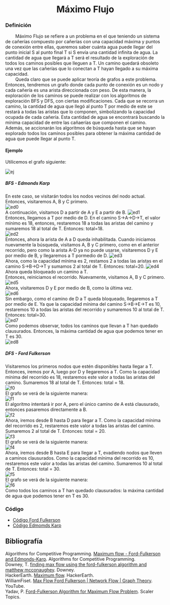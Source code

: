 <div align="center">

# Máximo Flujo  

 <div align="left">
 
 ### Definición  

&nbsp;&nbsp;&nbsp;&nbsp;&nbsp;&nbsp;&nbsp;&nbsp;Máximo Flujo se refiere a un problema en el que teniendo un sistema de cañerías compuesto por cañerías con una capacidad máxima y puntos de conexión entre ellas, queremos saber cuánta agua puede llegar del punto inicial S al punto final T si S envía una cantidad infinita de agua. La cantidad de agua que llegará a T será el resultado de la exploración de todos los caminos posibles que lleguen a T. Un camino quedará obsoleto una vez que las cañerías que lo conectan a T hayan llegado a su máxima capacidad.  
&nbsp;&nbsp;&nbsp;&nbsp;&nbsp;&nbsp;&nbsp;&nbsp;Queda claro que se puede aplicar teoría de grafos a este problema. Entonces, tendremos un grafo donde cada punto de conexión es un nodo y cada cañería es una arista direccionada con peso. De esta manera, la exploración de los caminos se puede realizar con los algoritmos de exploración BFS y DFS, con ciertas modificaciones. Cada que se recorra un camino, la cantidad de agua que llegó al punto T por medio de este se restará a todas las aristas que lo componen, simbolizando la capacidad ocupada de cada cañería. Esta cantidad de agua se encontrará buscando la mínima capacidad de entre las cañaerías que componen el camino. Además, se accionarán los algoritmos de búsqueda hasta que se hayan explorado todos los caminos posibles para obtener la máxima cantidad de agua que puede llegar al punto T.  

 #### Ejemplo  
 
 Utilicemos el grafo siguiente:  
 
  ![ej](https://imgur.com/iSH5C5G.png)  
 
 ##### BFS - Edmonds Karp  
 
  En este caso, se visitarán todos los nodos vecinos del nodo actual. Entonces, visitaremos A, B y C primero.  
  ![ed0](https://imgur.com/OQQhFTT.png)  
  A continuación, visitamos D a partir de A y E a partir de B. 
  ![ed1](https://imgur.com/qGApQhZ.png)  
  Entonces, llegamos a T por medio de D. En el camino S->A->D->T, el valor mínimo es 18, entonces, restaremos 18 a todas las aristas del camino y sumaremos 18 al total de T. Entonces: total=18.  
  ![ed2](https://imgur.com/oDAINpJ.png)  
  Entonces, ahora la arista de A a D queda inhabilitada. Cuando iniciamos nuevamente la búsqueda, visitamos A, B y C primero, como en el anterior recorrido, pero como la arista A-D ya no puede usarse, visitaremos D y E por medio de B, y llegaremos a T pormedio de D. 
  ![ed3](https://imgur.com/gjKspDO.png)  
  Ahora, como la capacidad mínima es 2, restamos 2 a todas las aristas en el camino S->B->D->T y sumamos 2 al total de T. Entonces: total=20.
  ![ed4](https://imgur.com/tiIaOhj.png)  
  Ahora queda bloqueado un camino a T.  
  Entonces, reiniciamos el recorrido. Nuevamente, visitamos A, B y C primero.   
  ![ed5](https://imgur.com/njoDU6P.png)  
  Ahora, visitaremos D y E por medio de B, como la última vez.  
  ![ed6](https://imgur.com/OJEnJIO.png)  
  Sin embargo, como el camino de D a T queda bloqueado, llegaremos a T por medio de E. Ya que la capacidad mínima del camino S->B->E->T es 10, restaremos 10 a todas las aristas del recorrido y sumaremos 10 al total de T. Entonces: total=30.  
  ![ed7](https://imgur.com/SeH4TvE.png)  
  Como podemos observar, todos los caminos que llevan a T han quedado clausurados. Entonces, la máxima cantidad de agua que podemos tener en T es 30.  
  ![ed8](https://imgur.com/y7uoMRY.png)  
  
 ##### DFS - Ford Fulkerson  
  
  Visitaremos los primeros nodos que estén disponibles hasta llegar a T.  
  Entonces, iremos por A, luego por D y llegaremos a T. Como la capacidad mínima del recorrido es 18, restaremos este valor a todas las aristas del camino. Sumaremos 18 al total de T. Entonces: total = 18.  
  ![f0](https://imgur.com/p7MLRZV.png)  
  El grafo se verá de la siguiente manera:  
  ![f1](https://imgur.com/TBozJXa.png)  
  El algoritmo intentará ir por A, pero el único camino de A está clausurado, entonces pasaremos directamente a B.  
  ![f2](https://imgur.com/ToYLLl0.png)  
  Ahora, iremos desde B hasta D para llegar a T. Como la capacidad mínima del recorrido es 2, restaremos este valor a todas las aristas del camino. Sumaremos 2 al total de T. Entonces: total = 20.  
  ![f3](https://imgur.com/stDdNpi.png)  
  El grafo se verá de la siguiente manera:  
  ![f4](https://imgur.com/U03w777.png)  
  Ahora, iremos desde B hasta E para llegar a T, evadiendo nodos que lleven a caminos clausurados. Como la capacidad mínima del recorrido es 10, restaremos este valor a todas las aristas del camino. Sumaremos 10 al total de T. Entonces: total = 30.  
  ![f5](https://imgur.com/LLRgNC0.png)  
  El grafo se verá de la siguiente manera:  
  ![f6](https://imgur.com/CMzMq7e.png)  
  Como todos los caminos a T han quedado clausurados: la máxima cantidad de agua que podemos tener en T es 30.  
   ### Código
  * [Código Ford Fulkerson](https://github.com/marinovivianUPB/Algoritmica/tree/main/Teoria%20de%20Grafos/Maximo%20Flujo/Ford%20Fulkerson/main.cpp)  
  * [Código Edmomds Karp](https://github.com/marinovivianUPB/Algoritmica/blob/main/Teoria%20de%20Grafos/Maximo%20Flujo/Edmonds%20Karp/main.cpp)  
  
## Bibliografía  
Algorithms for Competitive Programming. [Maximum flow - Ford-Fulkerson and Edmonds-Karp](https://cp-algorithms.com/graph/edmonds_karp.html). Algorithms for Competitive Programming.  
Downey, T. [finding max flow using the ford-fulkerson algorithm and matthew mcconaughey](https://downey.io/blog/max-flow-ford-fulkerson-algorithm-explanation/). Downey.  
HackerEarth. [Maximum flow](https://www.hackerearth.com/practice/algorithms/graphs/maximum-flow/tutorial/). HackerEarth.  
WilliamFiset. [Max Flow Ford Fulkerson | Network Flow | Graph Theory](https://www.youtube.com/watch?v=LdOnanfc5TM). YouTube.  
Yadav, P. [Ford-Fulkerson Algorithm for Maximum Flow Problem](https://www.scaler.com/topics/data-structures/ford-fulkerson-algorithm-for-maximum-flow-problem/). Scaler Topics.  
